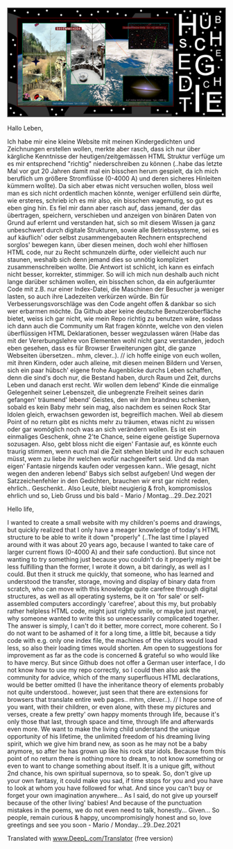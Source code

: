 

![+EERM+](https://raw.githubusercontent.com/gedichte/gedichte.github.io/master/bilder-gedichte/S4%26%239737%3BEMM%26%239856%3B42D4_4_w.jpg?raw=true "Title")

Hallo Leben,

Ich habe mir eine kleine Website mit meinen Kindergedichten und Zeichnungen erstellen wollen, merkte aber rasch, dass ich nur über kärgliche Kenntnisse der heutigen/zeitgemässen HTML Struktur verfüge um es mir entsprechend "richtig" niederschreiben zu können (..habe das letzte Mal vor gut 20 Jahren damit mal ein bisschen herum gespielt, da ich mich beruflich um größere Stromflüsse (0-4000 A) und deren sicheres Hinleiten kümmern wollte). Da sich aber etwas nicht versuchen wollen, bloss weil man es sich nicht ordentlich machen könnte, weniger erfüllend sein dürfte, wie ersteres, schrieb ich es mir also, ein bisschen wagemutig, so gut es eben ging hin. Es fiel mir dann aber rasch auf, dass jemand, der das übertragen, speichern, verschieben und anzeigen von binären Daten von Grund auf erlernt und verstanden hat, sich so mit diesem Wissen ja ganz unbeschwert durch digitale Strukturen, sowie alle Betriebssysteme, sei es auf käuflich' oder selbst zusammengebauten Rechnern entsprechend sorglos' bewegen kann, über diesen meinen, doch wohl eher hilflosen HTML code, nur zu Recht schmunzeln dürfte, oder vielleicht auch nur staunen, weshalb sich denn jemand dies so unnötig kompliziert zusammenschreiben wollte. Die Antwort ist schlicht, ich kann es einfach nicht besser, korrekter, stimmiger. So will ich mich nun deshalb auch nicht lange darüber schämen wollen, ein bisschen schon, da ein aufgeräumter Code mit z.B. nur einer Index-Datei, die Maschinen der Besucher ja weniger lasten, so auch ihre Ladezeiten verkürzen würde. Bin für Verbesserungsvorschläge was den Code angeht offen & dankbar so sich wer erbarmen möchte. Da Github aber keine deutsche Benutzeroberfläche bietet, weiss ich gar nicht, wie mein Repo richtig zu benutzen wäre, sodass ich dann auch die Community um Rat fragen könnte, welche von den vielen überflüssigen HTML Deklarationen, besser wegzulassen wären (Habe das mit der Vererbungslehre von Elementen wohl nicht ganz verstanden, jedoch eben gesehen, dass es für Browser Erweiterungen gibt, die ganze Webseiten übersetzen.. mhm, clever..). // ich hoffe einige von euch wollen, mit ihren Kindern, oder auch alleine, mit diesen meinen Bildern und Versen, sich ein paar hübsch' eigene frohe Augenblicke durchs Leben schaffen, denn die sind's doch nur, die Bestand haben, durch Raum und Zeit, durchs Leben und danach erst recht. Wir wollen dem lebend' Kinde die einmalige Gelegenheit seiner Lebenszeit, die unbegrenzte Freiheit seines darin gefangen' träumend' lebend' Geistes, den wir ihm brandneu schenken, sobald es kein Baby mehr sein mag, also nachdem es seinen Rock Star Idolen gleich, erwachsen geworden ist, begreiflich machen. Weil ab diesem Point of no return gibt es nichts mehr zu träumen, etwas nicht zu wissen oder gar womöglich noch was an sich verändern wollen. Es ist ein einmaliges Geschenk, ohne 2'te Chance, seine eigene geistige Supernova sozusagen. Also, gebt bloss nicht die eigen' Fantasie auf, es könnte euch traurig stimmen, wenn euch mal die Zeit stehen bleibt und ihr euch schauen müsst, wem zu liebe ihr welchen wofür nachgeeifert seid. Und da man eigen' Fantasie nirgends kaufen oder vergessen kann.. Wie gesagt, nicht wegen den anderen lebend' Babys sich selbst aufgeben! Und wegen der Satzzeichenfehler in den Gedichten, brauchen wir erst gar nicht reden, ehrlich.. Geschenkt.. Also Leute, bleibt neugierig & froh, kompromisslos ehrlich und so, Lieb Gruss und bis bald - Mario / Montag...29..Dez.2021

Hello life,

I wanted to create a small website with my children's poems and drawings, but quickly realized that I only have a meager knowledge of today's HTML structure to be able to write it down "properly" (..The last time I played around with it was about 20 years ago, because I wanted to take care of larger current flows (0-4000 A) and their safe conduction). But since not wanting to try something just because you couldn't do it properly might be less fulfilling than the former, I wrote it down, a bit daringly, as well as I could. But then it struck me quickly, that someone, who has learned and understood the transfer, storage, moving and display of binary data from scratch, who can move with this knowledge quite carefree through digital structures, as well as all operating systems, be it on 'for sale' or self-assembled computers accordingly 'carefree', about this my, but probably rather helpless HTML code, might just rightly smile, or maybe just marvel, why someone wanted to write this so unnecessarily complicated together. The answer is simply, I can't do it better, more correct, more coherent. So I do not want to be ashamed of it for a long time, a little bit, because a tidy code with e.g. only one index file, the machines of the visitors would load less, so also their loading times would shorten. Am open to suggestions for improvement as far as the code is concerned & grateful so who would like to have mercy. But since Github does not offer a German user interface, I do not know how to use my repo correctly, so I could then also ask the community for advice, which of the many superfluous HTML declarations, would be better omitted (I have the inheritance theory of elements probably not quite understood.. however, just seen that there are extensions for browsers that translate entire web pages.. mhm, clever..). // I hope some of you want, with their children, or even alone, with these my pictures and verses, create a few pretty' own happy moments through life, because it's only those that last, through space and time, through life and afterwards even more. We want to make the living child understand the unique opportunity of his lifetime, the unlimited freedom of his dreaming living spirit, which we give him brand new, as soon as he may not be a baby anymore, so after he has grown up like his rock star idols. Because from this point of no return there is nothing more to dream, to not know something or even to want to change something about itself. It is a unique gift, without 2nd chance, his own spiritual supernova, so to speak. So, don't give up your own fantasy, it could make you sad, if time stops for you and you have to look at whom you have followed for what. And since you can't buy or forget your own imagination anywhere... As I said, do not give up yourself because of the other living' babies! And because of the punctuation mistakes in the poems, we do not even need to talk, honestly... Given... So people, remain curious & happy, uncompromisingly honest and so, love greetings and see you soon - Mario / Monday...29..Dez.2021

Translated with www.DeepL.com/Translator (free version)
